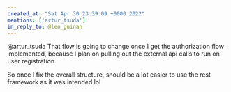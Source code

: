 ```yaml
---
created_at: "Sat Apr 30 23:39:09 +0000 2022"
mentions: ['artur_tsuda']
in_reply_to: @leo_guinan
---
```


@artur_tsuda That flow is going to change once I get the authorization flow implemented, because I plan on pulling out the external api calls to run on user registration.

So once I fix the overall structure, should be a lot easier to use the rest framework as it was intended lol